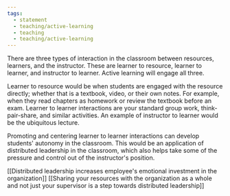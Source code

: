 ```yaml
---
tags:
  - statement
  - teaching/active-learning
  - teaching
  - teaching/active-learning
---
```

There are three types of interaction in the classroom between resources, learners, and the instructor. These are learner to resource, learner to learner, and instructor to learner. Active learning will engage all three.

Learner to resource would be when students are engaged with the resource directly; whether that is a textbook, video, or their own notes. For example, when they read chapters as homework or review the textbook before an exam. Learner to learner interactions are your standard group work, think-pair-share, and similar activities. An example of instructor to learner would be the ubiquitous lecture.

Promoting and centering learner to learner interactions can develop students' autonomy in the classroom. This would be an application of distributed leadership in the classroom, which also helps take some of the pressure and control out of the instructor's position. 

[[Distributed leadership increases employee's emotional investment in the organization]] [[Sharing your resources with the organization as a whole and not just your supervisor is a step towards distributed leadership]]

